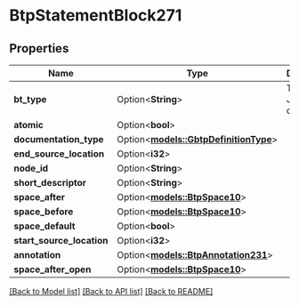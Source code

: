 # BtpStatementBlock271

## Properties

Name | Type | Description | Notes
------------ | ------------- | ------------- | -------------
**bt_type** | Option<**String**> | Type of JSON object. | [optional]
**atomic** | Option<**bool**> |  | [optional]
**documentation_type** | Option<[**models::GbtpDefinitionType**](GBTPDefinitionType.md)> |  | [optional]
**end_source_location** | Option<**i32**> |  | [optional]
**node_id** | Option<**String**> |  | [optional]
**short_descriptor** | Option<**String**> |  | [optional]
**space_after** | Option<[**models::BtpSpace10**](BTPSpace-10.md)> |  | [optional]
**space_before** | Option<[**models::BtpSpace10**](BTPSpace-10.md)> |  | [optional]
**space_default** | Option<**bool**> |  | [optional]
**start_source_location** | Option<**i32**> |  | [optional]
**annotation** | Option<[**models::BtpAnnotation231**](BTPAnnotation-231.md)> |  | [optional]
**space_after_open** | Option<[**models::BtpSpace10**](BTPSpace-10.md)> |  | [optional]

[[Back to Model list]](../README.md#documentation-for-models) [[Back to API list]](../README.md#documentation-for-api-endpoints) [[Back to README]](../README.md)


